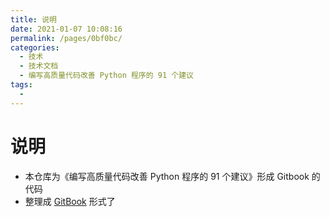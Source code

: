```yaml
---
title: 说明
date: 2021-01-07 10:08:16
permalink: /pages/0bf0bc/
categories:
  - 技术
  - 技术文档
  - 编写高质量代码改善 Python 程序的 91 个建议
tags:
  - 
---
```

# 说明
* 本仓库为《编写高质量代码改善 Python 程序的 91 个建议》形成 Gitbook 的代码
* 整理成 [GitBook](https://l1nwatch.gitbooks.io/writing_solid_python_code_gitbook/content/) 形式了
